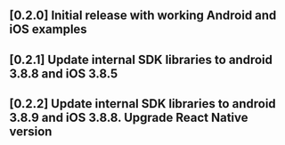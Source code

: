 ## [0.2.0] Initial release with working Android and iOS examples
## [0.2.1] Update internal SDK libraries to android 3.8.8 and iOS 3.8.5
## [0.2.2] Update internal SDK libraries to android 3.8.9 and iOS 3.8.8. Upgrade React Native version
